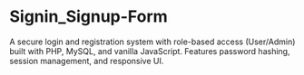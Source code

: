 # Signin_Signup-Form
A secure login and registration system with role-based access (User/Admin) built with PHP, MySQL, and vanilla JavaScript. Features password hashing, session management, and responsive UI.
